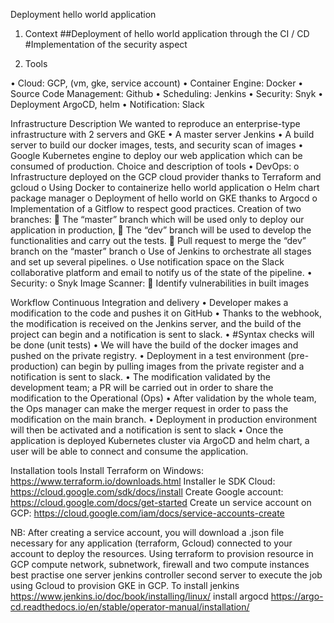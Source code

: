  Deployment hello world application
 
1. Context
##Deployment of hello world application through the CI / CD
#Implementation of the security aspect

3. Tools
   
•	Cloud: GCP, (vm, gke, service account)
•	Container Engine: Docker
•	Source Code Management: Github
•	Scheduling: Jenkins
•	Security: Snyk
•	Deployment ArgoCD, helm
•	Notification: Slack

Infrastructure
Description
  We wanted to reproduce an enterprise-type infrastructure with 2 servers and GKE
•	A master server Jenkins
•	A build server to build our docker images, tests, and security scan of images
•	Google Kubernetes engine to deploy our web application which can be consumed of production.
Choice and description of tools
•	DevOps:
o	Infrastructure deployed on the GCP cloud provider thanks to Terraform and gcloud 
o	Using Docker to containerize hello world application 
o	Helm chart package manager 
o	Deployment of hello world on GKE thanks to Argocd
o	Implementation of a Gitflow to respect good practices. Creation of two branches:
	The “master” branch which will be used only to deploy our application in production,
	The “dev” branch will be used to develop the functionalities and carry out the tests.
	Pull request to merge the “dev” branch on the “master” branch
o	Use of Jenkins to orchestrate all stages and set up several pipelines.
o	Use notification space on the Slack collaborative platform and email to notify us of the state of the pipeline.
•	Security:
o	Snyk Image Scanner:
	Identify vulnerabilities in built images

Workflow
   Continuous Integration and delivery
•	Developer makes a modification to the code and pushes it on GitHub
•	Thanks to the webhook, the modification is received on the Jenkins server, and the build of the project can begin and a notification is sent to slack.
•	#Syntax checks will be done (unit tests)
•	We will have the build of the docker images and pushed on the private registry. 
•	Deployment in a test environment (pre-production) can begin by pulling images from the private register and a notification is sent to slack.
•	The modification validated by the development team; a PR will be carried out in order to share the modification to the Operational (Ops)
•	After validation by the whole team, the Ops manager can make the merger request in order to pass the modification on the main branch.
•	Deployment in production environment will then be activated and a notification is sent to slack
•	Once the application is deployed Kubernetes cluster via ArgoCD and helm chart, a user will be able to connect and consume the application.

Installation tools
  Install Terraform on Windows:  https://www.terraform.io/downloads.html
	Installer le SDK Cloud:  https://cloud.google.com/sdk/docs/install
	Create Google account: https://cloud.google.com/docs/get-started 
	Create un service account on GCP: https://cloud.google.com/iam/docs/service-accounts-create

NB: After creating a service account, you will download a .json file necessary for any application (terraform, Gcloud) connected to your account to deploy the resources.
Using terraform to provision resource in GCP compute network, subnetwork, firewall and two compute instances
best practise
   one server jenkins controller
   second server to execute the job
using Gcloud to provision GKE in GCP.
To install jenkins  https://www.jenkins.io/doc/book/installing/linux/
install argocd https://argo-cd.readthedocs.io/en/stable/operator-manual/installation/




